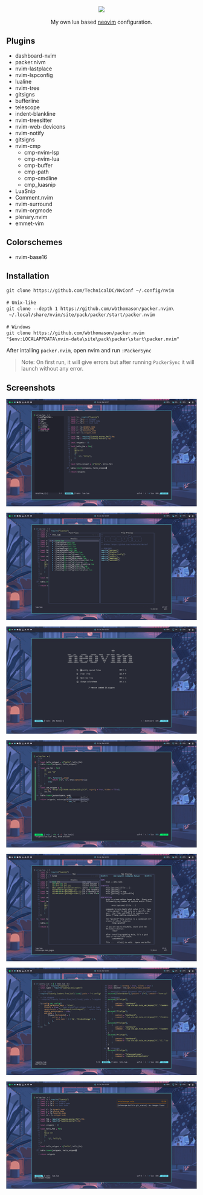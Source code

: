 <div class="class" align="center">
	<image class="banner" src="images/banner.png" style="width:400px;height:auto;">

My own lua based [neovim](https://neovim.org/) configuration.
</div>

## Plugins

* dashboard-nvim
* packer.nivm
* nvim-lastplace
* nvim-lspconfig
* lualine
* nvim-tree
* gitsigns
* bufferline
* telescope
* indent-blankline
* nvim-treesitter
* nvim-web-devicons
* nvim-notify
* gitsigns
* nvim-cmp
  - cmp-nvim-lsp
  - cmp-nvim-lua
  - cmp-buffer
  - cmp-path
  - cmp-cmdline
  - cmp_luasnip
* LuaSnip
* Comment.nvim
* nvim-surround
* nvim-orgmode
* plenary.nvim
* emmet-vim

## Colorschemes

* nvim-base16

## Installation
```
git clone https://github.com/TechnicalDC/NvConf ~/.config/nvim

# Unix-like
git clone --depth 1 https://github.com/wbthomason/packer.nvim\
 ~/.local/share/nvim/site/pack/packer/start/packer.nvim
 
# Windows
git clone https://github.com/wbthomason/packer.nvim "$env:LOCALAPPDATA\nvim-data\site\pack\packer\start\packer.nvim"

```

After intalling `packer.nvim`, open nvim and run `:PackerSync`

> Note: On first run, it will give errors but after running `PackerSync` it will launch without any error.

## Screenshots

![tree](https://github.com/TechnicalDC/NvConf/blob/main/images/tree.png)

![telescope](https://github.com/TechnicalDC/NvConf/blob/main/images/telescope.png)

![dashboard](https://github.com/TechnicalDC/NvConf/blob/main/images/dashboard.png)

![signs](https://github.com/TechnicalDC/NvConf/blob/main/images/signs.png)

![manpage](https://github.com/TechnicalDC/NvConf/blob/main/images/manpage.png)

![splits](https://github.com/TechnicalDC/NvConf/blob/main/images/splits.png)

![notify](https://github.com/TechnicalDC/NvConf/blob/main/images/notify.png)
